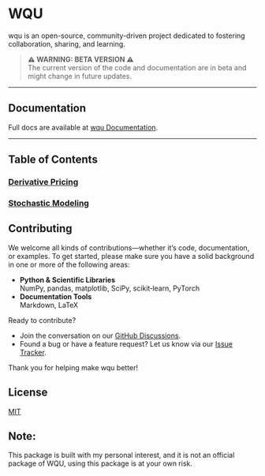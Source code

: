 # WQU

wqu is an open-source, community-driven project dedicated to fostering collaboration, sharing, and learning.

> **⚠️ WARNING: BETA VERSION ⚠️**  
> The current version of the code and documentation are in beta and might change in future updates.

---

## Documentation

Full docs are available at [wqu Documentation](https://azgh.cc/wqu).

---

## Table of Contents

### [Derivative Pricing](https://azgh.cc/wqu/Derivative%20Pricing/01-index/)
### [Stochastic Modeling](https://azgh.cc/wqu/Stochastic%20Modeling/01-index/)

## Contributing

We welcome all kinds of contributions—whether it’s code, documentation, or examples. To get started, please make sure you have a solid background in one or more of the following areas:

- **Python & Scientific Libraries**  
  NumPy, pandas, matplotlib, SciPy, scikit‑learn, PyTorch
- **Documentation Tools**  
  Markdown, LaTeX

Ready to contribute?
- Join the conversation on our [GitHub Discussions](https://github.com/azataiot/wqu/discussions).
- Found a bug or have a feature request? Let us know via our [Issue Tracker](https://github.com/azataiot/wqu/issues).

Thank you for helping make wqu better!


## License

[MIT](https://choosealicense.com/licenses/mit/)


## Note: 

This package is built with my personal interest, and it is not an official package of WQU, using this package is at your own risk.
